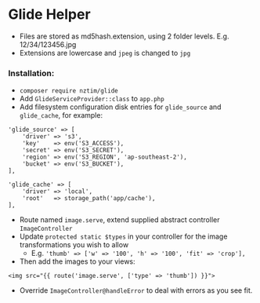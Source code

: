 # Glide Helper

* Files are stored as md5hash.extension, using 2 folder levels. E.g. 12/34/123456.jpg
* Extensions are lowercase and `jpeg` is changed to `jpg`

### Installation:

* `composer require nztim/glide`
* Add `GlideServiceProvider::class` to `app.php`
* Add filesystem configuration disk entries for `glide_source` and `glide_cache`, for example:

```
'glide_source' => [
    'driver' => 's3',
    'key'    => env('S3_ACCESS'),
    'secret' => env('S3_SECRET'),
    'region' => env('S3_REGION', 'ap-southeast-2'),
    'bucket' => env('S3_BUCKET'),
],

'glide_cache' => [
    'driver' => 'local',
    'root'   => storage_path('app/cache'),
],
```

* Route named `image.serve`, extend supplied abstract controller `ImageController`
* Update `protected static $types` in your controller for the image transformations you wish to allow
    * E.g. `'thumb' => ['w' => '100', 'h' => '100', 'fit' => 'crop'],`
* Then add the images to your views:

```
<img src="{{ route('image.serve', ['type' => 'thumb']) }}">
```
* Override `ImageController@handleError` to deal with errors as you see fit.